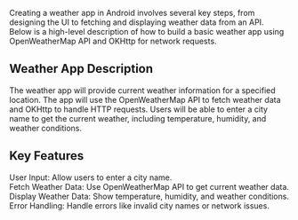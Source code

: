 <p>Creating a weather app in Android involves several key steps, from designing the UI to fetching and displaying weather data from an API.</br>
Below is a high-level description of how to build a basic weather app using OpenWeatherMap API and OKHttp for network requests.</p>

<h2>Weather App Description</h2>
The weather app will provide current weather information for a specified location. 
The app will use the OpenWeatherMap API to fetch weather data and OKHttp to handle HTTP requests.
Users will be able to enter a city name to get the current weather, including temperature, humidity, and weather conditions.

<h2>Key Features</h2>
<p>User Input: Allow users to enter a city name.</br>
Fetch Weather Data: Use OpenWeatherMap API to get current weather data.</br>
Display Weather Data: Show temperature, humidity, and weather conditions.</br>
Error Handling: Handle errors like invalid city names or network issues.</p>
